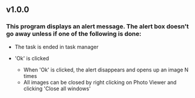 ## v1.0.0
### This program displays an alert message. The alert box doesn't go away unless if one of the following is done:

- The task is ended in task manager
- 'Ok' is clicked

    -  When 'Ok' is clicked, the alert disappears and opens up an image N times
    -  All images can be closed by right clicking on Photo Viewer and clicking 'Close all windows'
